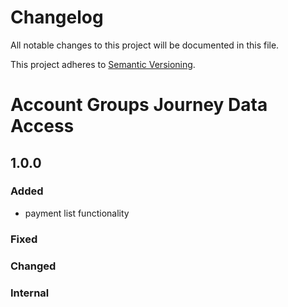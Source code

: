 # Changelog

All notable changes to this project will be documented in this file.

This project adheres to [Semantic Versioning](http://semver.org/spec/v2.0.0.html).

# Account Groups Journey Data Access

## 1.0.0
### Added
- payment list functionality

### Fixed
### Changed
### Internal
